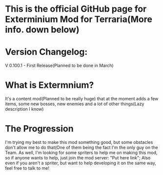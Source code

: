 # This is the official GitHub page for Exterminium Mod for Terraria(More info. down below)

# Version Changelog:
V 0.100.1 - First Release(Planned to be done in March)

# What is Extermnium?
It's a content mod(Planned to be really huge) that at the moment adds a few items, some new bosses, new enemies and a lot of other things(Lazy description I know)

# The Progression
I'm trying my best to make this mod something good, but some obstacles don't allow me to do that(One of them being the fact I'm the only guy on the Team. As well, I'm looking for some spriters to help me on making this mod, so if anyone wants to help, just join the mod server: "Put here link";
Also even if you aren't a spriter, but want to help developing it on the same way, feel free to talk to me!


